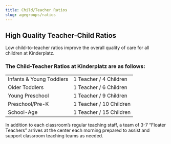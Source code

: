 ```yaml
---
title: Child/Teacher Ratios
slug: agegroups/ratios
---
```

## High Quality Teacher-Child Ratios

Low child-to-teacher ratios improve the overall quality of care for all children at Kinderplatz.

### The Child-Teacher Ratios at Kinderplatz are as follows:

|                          |                         |
| ------------------------ | ----------------------- |
| Infants & Young Toddlers | 1 Teacher / 4 Children  |
| Older Toddlers           | 1 Teacher / 6 Children  |
| Young Preschool          | 1 Teacher / 9 Children  |
| Preschool/Pre-K          | 1 Teacher / 10 Children |
| School-Age               | 1 Teacher / 15 Children |

In addition to each classroom’s regular teaching staff, a team of 3-7 “Floater Teachers” arrives at the center each morning prepared to assist and support classroom teaching teams as needed.
